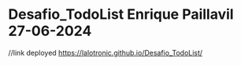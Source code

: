 # Desafio_TodoList Enrique Paillavil 27-06-2024
//link deployed
https://lalotronic.github.io/Desafio_TodoList/
